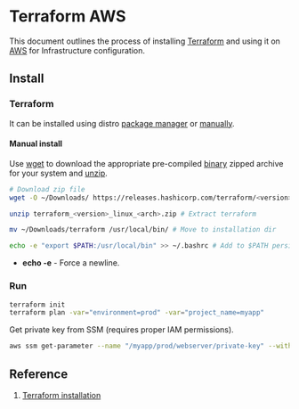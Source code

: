 # Terraform AWS
This document outlines the process of installing [Terraform](https://developer.hashicorp.com/terraform) and using it on [AWS](https://aws.amazon.com/) for Infrastructure configuration.  

## Install
### Terraform
It can be installed using distro [package manager](https://en.wikipedia.org/wiki/List_of_software_package_management_systems) or [manually](https://developer.hashicorp.com/terraform/install#linux).  

#### Manual install  
Use [wget](https://www.gnu.org/software/wget/) to download the appropriate pre-compiled [binary](https://developer.hashicorp.com/terraform/install) zipped archive for your system and [unzip](https://linux.die.net/man/1/unzip).  
```sh
# Download zip file
wget -O ~/Downloads/ https://releases.hashicorp.com/terraform/<version>/terraform_<version>_darwin_<arch>.zip

unzip terraform_<version>_linux_<arch>.zip # Extract terraform

mv ~/Downloads/terraform /usr/local/bin/ # Move to installation dir

echo -e "export $PATH:/usr/local/bin" >> ~/.bashrc # Add to $PATH persistently
```  
- **echo -e** - Force a newline.  


### Run
```sh
terraform init
terraform plan -var="environment=prod" -var="project_name=myapp"
```

Get private key from SSM (requires proper IAM permissions).  
```sh
aws ssm get-parameter --name "/myapp/prod/webserver/private-key" --with-decryption
```


## Reference
1. [Terraform installation](https://developer.hashicorp.com/terraform/tutorials/aws-get-started/install-cli)